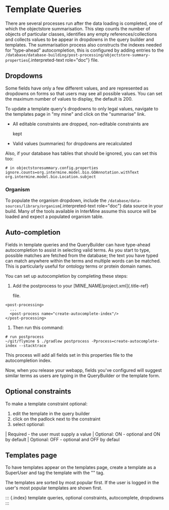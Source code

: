 # Template Queries

There are several processes run after the data loading is completed, one of which the objectstore summarisation. This step counts the number of objects of particular classes, identifies any empty references/collections and collects values to be appear in dropdowns in the query builder and templates. The summarisation process also constructs the indexes needed for \"type-ahead\" autocompletion, this is configured by adding entries to the `/database/database-building/post-processing/objectstore-summary-properties`{.interpreted-text role="doc"} file.

## Dropdowns

Some fields have only a few different values, and are represented as dropdowns on forms so that users may see all possible values. You can set the maximum number of values to display, the default is 200.

To update a template query\'s dropdowns to only legal values, navigate to the templates page in \"my mine\" and click on the \"summarise\" link.

* All editable constraints are dropped, non-editable constraints are

  kept

* Valid values \(summaries\) for dropdowns are recalculated

Also, if your database has tables that should be ignored, you can set this too:

```text
# in objectstoresummary.config.properties
ignore.counts=org.intermine.model.bio.GOAnnotation.withText org.intermine.model.bio.Location.subject
```

### Organism

To populate the organism dropdown, include the `/database/data-sources/library/organism`{.interpreted-text role="doc"} data source in your build. Many of the tools available in InterMine assume this source will be loaded and expect a populated organism table.

## Auto-completion

Fields in template queries and the QueryBuilder can have type-ahead autocompletion to assist in selecting valid terms. As you start to type, possible matches are fetched from the database; the text you have typed can match anywhere within the terms and multiple words can be matched. This is particularly useful for ontology terms or protein domain names.

You can set up autocompletion by completing these steps:

1. Add the postprocess to your \[MINE\_NAME/project.xml\]{.title-ref}

   file.

```text
<post-processing>    
  ...
  <post-process name="create-autocomplete-index"/>
</post-processing>
```

1. Then run this command:

```text
# run postprocess
~/git/flymine $ ./gradlew postprocess -Pprocess=create-autocomplete-index --stacktrace
```

This process will add all fields set in this properties file to the autocompletion index.

Now, when you release your webapp, fields you\'ve configured will suggest similar terms as users are typing in the QueryBuilder or the template form.

## Optional constraints

To make a template constraint optional:

1. edit the template in the query builder
2. click on the padlock next to the constraint
3. select optional:

\| Required - the user must supply a value \| Optional: ON - optional and ON by default \| Optional: OFF - optional and OFF by defaul

## Templates page

To have templates appear on the templates page, create a template as a SuperUser and tag the template with the \"\" tag.

The templates are sorted by most popular first. If the user is logged in the user\'s most popular templates are shown first.

::: {.index} template queries, optional constraints, autocomplete, dropdowns :::

